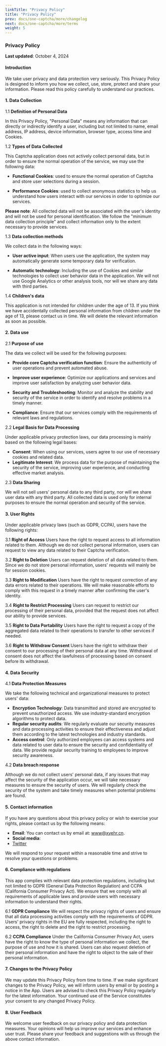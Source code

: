 ```yaml
---
linkTitle: "Privacy Policy"
title: "Privacy Policy"
prev: docs/one-captcha/more/changelog
next: docs/one-captcha/more/terms
weight: 5
---
```


### Privacy Policy

**Last updated**: October 4, 2024

#### Introduction

We take user privacy and data protection very seriously. This Privacy Policy is designed to inform you how we collect, use, store, protect and share your information. Please read this policy carefully to understand our practices.

#### 1. Data Collection

1.1 **Definition of Personal Data**

In this Privacy Policy, "Personal Data" means any information that can directly or indirectly identify a user, including but not limited to name, email address, IP address, device information, browser type, access time and Cookies.

1.2 **Types of Data Collected**

This Captcha application does not actively collect personal data, but in order to ensure the normal operation of the service, we may use the following data:

- **Functional Cookies**: used to ensure the normal operation of Captcha and store user selections during a session.

- **Performance Cookies**: used to collect anonymous statistics to help us understand how users interact with our services in order to optimize our services.

**Please note**: All collected data will not be associated with the user's identity and will not be used for personal identification. We follow the "minimum data collection principle" and collect information only to the extent necessary to provide services.

1.3 **Data collection methods**

We collect data in the following ways:

- **User active input**: When users use the application, the system may automatically generate some temporary data for verification.

- **Automatic technology**: Including the use of Cookies and similar technologies to collect user behavior data in the application. We will not use Google Analytics or other analysis tools, nor will we share any data with third parties.

1.4 **Children's data**

This application is not intended for children under the age of 13. If you think we have accidentally collected personal information from children under the age of 13, please contact us in time. We will delete the relevant information as soon as possible.

#### 2. Data use

2.1 **Purpose of use**

The data we collect will be used for the following purposes:

- **Provide core Captcha verification function**: Ensure the authenticity of user operations and prevent automated abuse.

- **Improve user experience**: Optimize our applications and services and improve user satisfaction by analyzing user behavior data.

- **Security and Troubleshooting**: Monitor and analyze the stability and security of the service in order to identify and resolve problems in a timely manner.
- **Compliance**: Ensure that our services comply with the requirements of relevant laws and regulations.

2.2 **Legal Basis for Data Processing**

Under applicable privacy protection laws, our data processing is mainly based on the following legal bases:

- **Consent**: When using our services, users agree to our use of necessary cookies and related data.
- **Legitimate Interest**: We process data for the purpose of maintaining the security of the service, improving user experience, and conducting effective market analysis.

2.3 **Data Sharing**

We will not sell users' personal data to any third party, nor will we share user data with any third party. All collected data is used only for internal purposes to ensure the normal operation and security of the service.

#### 3. User Rights

Under applicable privacy laws (such as GDPR, CCPA), users have the following rights:

3.1 **Right of Access**
Users have the right to request access to all information related to them. Although we do not collect personal information, users can request to view any data related to their Captcha verification.

3.2 **Right to Deletion**
Users can request deletion of all data related to them. Since we do not store personal information, users' requests will mainly be for session cookies.

3.3 **Right to Modification**
Users have the right to request correction of any data errors related to their operations. We will make reasonable efforts to comply with this request in a timely manner after confirming the user's identity.

3.4 **Right to Restrict Processing**
Users can request to restrict our processing of their personal data, provided that the request does not affect our ability to provide services.

3.5 **Right to Data Portability**
Users have the right to request a copy of the aggregated data related to their operations to transfer to other services if needed.

3.6 **Right to Withdraw Consent**
Users have the right to withdraw their consent to our processing of their personal data at any time. Withdrawal of consent does not affect the lawfulness of processing based on consent before its withdrawal.

#### 4. Data Security

4.1 **Data Protection Measures**

We take the following technical and organizational measures to protect users' data:

- **Encryption Technology**: Data transmitted and stored are encrypted to prevent unauthorized access. We use industry-standard encryption algorithms to protect data.
- **Regular security audits**: We regularly evaluate our security measures and data processing activities to ensure their effectiveness and adjust them according to the latest technologies and industry standards.
- **Access control**: Only authorized employees can access systems and data related to user data to ensure the security and confidentiality of data. We provide regular security training to employees to improve security awareness.

4.2 **Data breach response**

Although we do not collect users' personal data, if any issues that may affect the security of the application occur, we will take necessary measures to ensure the security of users. We will regularly check the security of the system and take timely measures when potential problems are found.

#### 5. Contact information

If you have any questions about this privacy policy or wish to exercise your rights, please contact us by the following means:

- **Email**: You can contact us by email at: www@xyehr.cn.
- **Social media**:
- [Twitter](https://x.com/Tech__Art)

We will respond to your request within a reasonable time and strive to resolve your questions or problems.

#### 6. Compliance with regulations

This app complies with relevant data protection regulations, including but not limited to GDPR (General Data Protection Regulation) and CCPA (California Consumer Privacy Act). We ensure that we comply with all requirements of applicable laws and provide users with necessary information to understand their rights.

6.1 **GDPR Compliance**
We will respect the privacy rights of users and ensure that all data processing activities comply with the requirements of GDPR. Users' privacy rights in the EU are fully respected, including the right to access, the right to delete and the right to restrict processing.

6.2 **CCPA Compliance**
Under the California Consumer Privacy Act, users have the right to know the type of personal information we collect, the purpose of use and how it is shared. Users can also request deletion of their personal information and have the right to object to the sale of their personal information.

#### 7. Changes to the Privacy Policy

We may update this Privacy Policy from time to time. If we make significant changes to the Privacy Policy, we will inform users by email or by posting a notice in the App. Users are advised to check this Privacy Policy regularly for the latest information. Your continued use of the Service constitutes your consent to any changed Privacy Policy.

#### 8. User Feedback

We welcome user feedback on our privacy policy and data protection measures. Your opinions will help us improve our services and enhance user trust. Please share your feedback and suggestions with us through the above contact information.
